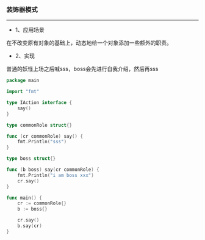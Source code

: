 ### 装饰器模式

---

- 1、应用场景

在不改变原有对象的基础上，动态地给一个对象添加一些额外的职责。

- 2、实现

 普通的妖怪上场之后喊sss，boss会先进行自我介绍，然后再sss
```go
package main

import "fmt"

type IAction interface {
	say()
}

type commonRole struct{}

func (cr commonRole) say() {
	fmt.Println("sss")
}

type boss struct{}

func (b boss) say(cr commonRole) {
	fmt.Println("i am boss xxx")
	cr.say()
}

func main() {
	cr := commonRole{}
	b := boss{}

	cr.say()
	b.say(cr)
}
```